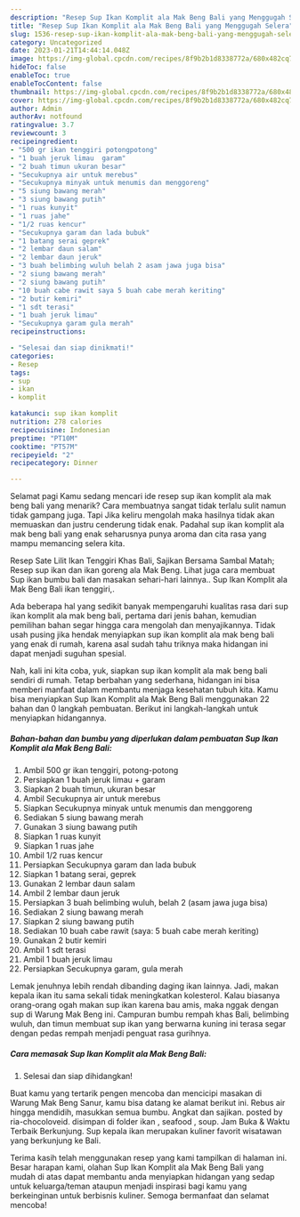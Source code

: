 ```yaml
---
description: "Resep Sup Ikan Komplit ala Mak Beng Bali yang Menggugah Selera"
title: "Resep Sup Ikan Komplit ala Mak Beng Bali yang Menggugah Selera"
slug: 1536-resep-sup-ikan-komplit-ala-mak-beng-bali-yang-menggugah-selera
category: Uncategorized
date: 2023-01-21T14:44:14.048Z
image: https://img-global.cpcdn.com/recipes/8f9b2b1d8338772a/680x482cq70/sup-ikan-komplit-ala-mak-beng-bali-foto-resep-utama.jpg
hideToc: false
enableToc: true
enableTocContent: false
thumbnail: https://img-global.cpcdn.com/recipes/8f9b2b1d8338772a/680x482cq70/sup-ikan-komplit-ala-mak-beng-bali-foto-resep-utama.jpg
cover: https://img-global.cpcdn.com/recipes/8f9b2b1d8338772a/680x482cq70/sup-ikan-komplit-ala-mak-beng-bali-foto-resep-utama.jpg
author: Admin
authorAv: notfound
ratingvalue: 3.7
reviewcount: 3
recipeingredient:
- "500 gr ikan tenggiri potongpotong"
- "1 buah jeruk limau  garam"
- "2 buah timun ukuran besar"
- "Secukupnya air untuk merebus"
- "Secukupnya minyak untuk menumis dan menggoreng"
- "5 siung bawang merah"
- "3 siung bawang putih"
- "1 ruas kunyit"
- "1 ruas jahe"
- "1/2 ruas kencur"
- "Secukupnya garam dan lada bubuk"
- "1 batang serai geprek"
- "2 lembar daun salam"
- "2 lembar daun jeruk"
- "3 buah belimbing wuluh belah 2 asam jawa juga bisa"
- "2 siung bawang merah"
- "2 siung bawang putih"
- "10 buah cabe rawit saya 5 buah cabe merah keriting"
- "2 butir kemiri"
- "1 sdt terasi"
- "1 buah jeruk limau"
- "Secukupnya garam gula merah"
recipeinstructions:

- "Selesai dan siap dinikmati!"
categories:
- Resep
tags:
- sup
- ikan
- komplit

katakunci: sup ikan komplit 
nutrition: 278 calories
recipecuisine: Indonesian
preptime: "PT10M"
cooktime: "PT57M"
recipeyield: "2"
recipecategory: Dinner

---
```



Selamat pagi Kamu sedang mencari ide resep sup ikan komplit ala mak beng bali yang menarik? Cara membuatnya sangat tidak terlalu sulit namun tidak gampang juga. Tapi Jika keliru mengolah maka hasilnya tidak akan memuaskan dan justru cenderung tidak enak. Padahal sup ikan komplit ala mak beng bali yang enak seharusnya punya aroma dan cita rasa yang mampu memancing selera kita.


Resep Sate Lilit Ikan Tenggiri Khas Bali, Sajikan Bersama Sambal Matah; Resep sup ikan dan ikan goreng ala Mak Beng. Lihat juga cara membuat Sup ikan bumbu bali dan masakan sehari-hari lainnya.. Sup Ikan Komplit ala Mak Beng Bali ikan tenggiri,.

Ada beberapa hal yang sedikit banyak mempengaruhi kualitas rasa dari sup ikan komplit ala mak beng bali, pertama dari jenis bahan, kemudian pemilihan bahan segar hingga cara mengolah dan menyajikannya. Tidak usah pusing jika hendak menyiapkan sup ikan komplit ala mak beng bali yang enak di rumah, karena asal sudah tahu triknya maka hidangan ini dapat menjadi suguhan spesial.


Nah, kali ini kita coba, yuk, siapkan sup ikan komplit ala mak beng bali sendiri di rumah. Tetap berbahan yang sederhana, hidangan ini bisa memberi manfaat dalam membantu menjaga kesehatan tubuh kita. Kamu bisa menyiapkan Sup Ikan Komplit ala Mak Beng Bali menggunakan 22 bahan dan 0 langkah pembuatan. Berikut ini langkah-langkah untuk menyiapkan hidangannya.

<!--inarticleads1-->

##### Bahan-bahan dan bumbu yang diperlukan dalam pembuatan Sup Ikan Komplit ala Mak Beng Bali:

1. Ambil 500 gr ikan tenggiri, potong-potong
1. Persiapkan 1 buah jeruk limau + garam
1. Siapkan 2 buah timun, ukuran besar
1. Ambil Secukupnya air untuk merebus
1. Siapkan Secukupnya minyak untuk menumis dan menggoreng
1. Sediakan 5 siung bawang merah
1. Gunakan 3 siung bawang putih
1. Siapkan 1 ruas kunyit
1. Siapkan 1 ruas jahe
1. Ambil 1/2 ruas kencur
1. Persiapkan Secukupnya garam dan lada bubuk
1. Siapkan 1 batang serai, geprek
1. Gunakan 2 lembar daun salam
1. Ambil 2 lembar daun jeruk
1. Persiapkan 3 buah belimbing wuluh, belah 2 (asam jawa juga bisa)
1. Sediakan 2 siung bawang merah
1. Siapkan 2 siung bawang putih
1. Sediakan 10 buah cabe rawit (saya: 5 buah cabe merah keriting)
1. Gunakan 2 butir kemiri
1. Ambil 1 sdt terasi
1. Ambil 1 buah jeruk limau
1. Persiapkan Secukupnya garam, gula merah


Lemak jenuhnya lebih rendah dibanding daging ikan lainnya. Jadi, makan kepala ikan itu sama sekali tidak meningkatkan kolesterol. Kalau biasanya orang-orang ogah makan sup ikan karena bau amis, maka nggak dengan sup di Warung Mak Beng ini. Campuran bumbu rempah khas Bali, belimbing wuluh, dan timun membuat sup ikan yang berwarna kuning ini terasa segar dengan pedas rempah menjadi penguat rasa gurihnya. 

<!--inarticleads2-->

##### Cara memasak Sup Ikan Komplit ala Mak Beng Bali:


1. Selesai dan siap dihidangkan!

Buat kamu yang tertarik pengen mencoba dan mencicipi masakan di Warung Mak Beng Sanur, kamu bisa datang ke alamat berikut ini. Rebus air hingga mendidih, masukkan semua bumbu. Angkat dan sajikan. posted by ria-chocoloveid. disimpan di folder ikan , seafood , soup. Jam Buka &amp; Waktu Terbaik Berkunjung. Sup kepala ikan merupakan kuliner favorit wisatawan yang berkunjung ke Bali. 

Terima kasih telah menggunakan resep yang kami tampilkan di halaman ini. Besar harapan kami, olahan Sup Ikan Komplit ala Mak Beng Bali yang mudah di atas dapat membantu anda menyiapkan hidangan yang sedap untuk keluarga/teman ataupun menjadi inspirasi bagi kamu yang berkeinginan untuk berbisnis kuliner. Semoga bermanfaat dan selamat mencoba!

